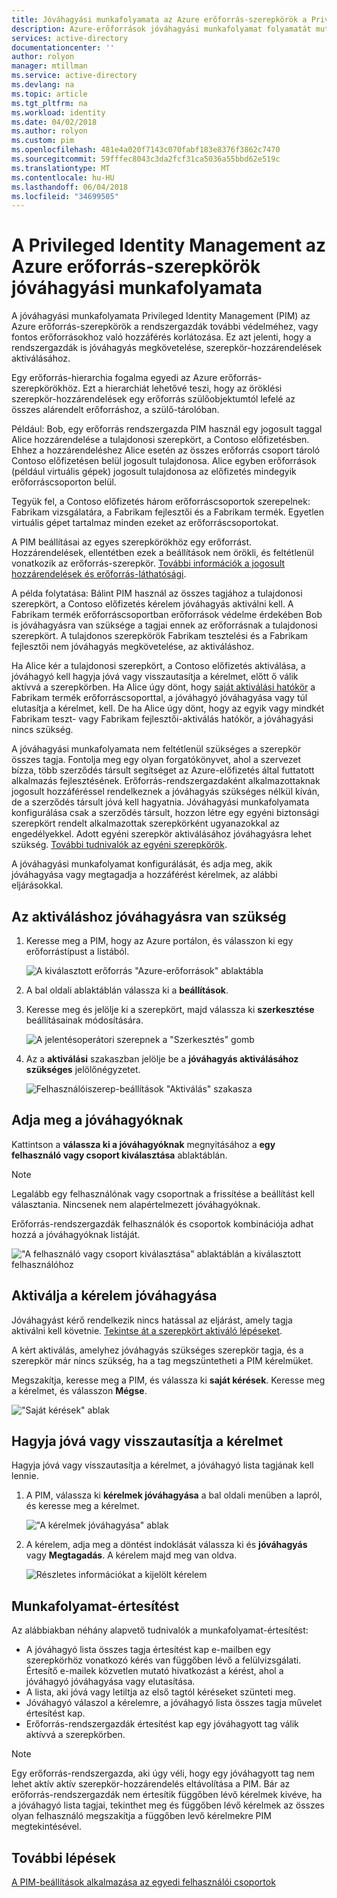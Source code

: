 ```yaml
---
title: Jóváhagyási munkafolyamata az Azure erőforrás-szerepkörök a Privileged Identity Management |} Microsoft Docs
description: Azure-erőforrások jóváhagyási munkafolyamat folyamatát mutatjuk be.
services: active-directory
documentationcenter: ''
author: rolyon
manager: mtillman
ms.service: active-directory
ms.devlang: na
ms.topic: article
ms.tgt_pltfrm: na
ms.workload: identity
ms.date: 04/02/2018
ms.author: rolyon
ms.custom: pim
ms.openlocfilehash: 481e4a020f7143c070fabf183e8376f3862c7470
ms.sourcegitcommit: 59fffec8043c3da2fcf31ca5036a55bbd62e519c
ms.translationtype: MT
ms.contentlocale: hu-HU
ms.lasthandoff: 06/04/2018
ms.locfileid: "34699505"
---
```

# <a name="approval-workflow-for-azure-resource-roles-in-privileged-identity-management"></a>A Privileged Identity Management az Azure erőforrás-szerepkörök jóváhagyási munkafolyamata

A jóváhagyási munkafolyamata Privileged Identity Management (PIM) az Azure erőforrás-szerepkörök a rendszergazdák további védelméhez, vagy fontos erőforrásokhoz való hozzáférés korlátozása. Ez azt jelenti, hogy a rendszergazdák is jóváhagyás megkövetelése, szerepkör-hozzárendelések aktiválásához. 

Egy erőforrás-hierarchia fogalma egyedi az Azure erőforrás-szerepkörökhöz. Ezt a hierarchiát lehetővé teszi, hogy az öröklési szerepkör-hozzárendelések egy erőforrás szülőobjektumtól lefelé az összes alárendelt erőforráshoz, a szülő-tárolóban. 

Például: Bob, egy erőforrás rendszergazda PIM használ egy jogosult taggal Alice hozzárendelése a tulajdonosi szerepkört, a Contoso előfizetésben. Ehhez a hozzárendeléshez Alice esetén az összes erőforrás csoport tároló Contoso előfizetésen belül jogosult tulajdonosa. Alice egyben erőforrások (például virtuális gépek) jogosult tulajdonosa az előfizetés mindegyik erőforráscsoporton belül. 

Tegyük fel, a Contoso előfizetés három erőforráscsoportok szerepelnek: Fabrikam vizsgálatára, a Fabrikam fejlesztői és a Fabrikam termék. Egyetlen virtuális gépet tartalmaz minden ezeket az erőforráscsoportokat.

A PIM beállításai az egyes szerepkörökhöz egy erőforrást. Hozzárendelések, ellentétben ezek a beállítások nem örökli, és feltétlenül vonatkozik az erőforrás-szerepkör. [További információk a jogosult hozzárendelések és erőforrás-láthatósági](pim-resource-roles-eligible-visibility.md).

A példa folytatása: Bálint PIM használ az összes tagjához a tulajdonosi szerepkört, a Contoso előfizetés kérelem jóváhagyás aktiválni kell. A Fabrikam termék erőforráscsoportban erőforrások védelme érdekében Bob is jóváhagyásra van szüksége a tagjai ennek az erőforrásnak a tulajdonosi szerepkört. A tulajdonos szerepkörök Fabrikam tesztelési és a Fabrikam fejlesztői nem jóváhagyás megkövetelése, az aktiváláshoz.

Ha Alice kér a tulajdonosi szerepkört, a Contoso előfizetés aktiválása, a jóváhagyó kell hagyja jóvá vagy visszautasítja a kérelmet, előtt ő válik aktívvá a szerepkörben. Ha Alice úgy dönt, hogy [saját aktiválási hatókör](pim-resource-roles-activate-your-roles.md#apply-just-enough-administration-practices) a Fabrikam termék erőforráscsoporttal, a jóváhagyó jóváhagyása vagy túl elutasítja a kérelmet, kell. De ha Alice úgy dönt, hogy az egyik vagy mindkét Fabrikam teszt- vagy Fabrikam fejlesztői-aktiválás hatókör, a jóváhagyási nincs szükség.

A jóváhagyási munkafolyamata nem feltétlenül szükséges a szerepkör összes tagja. Fontolja meg egy olyan forgatókönyvet, ahol a szervezet bízza, több szerződés társult segítséget az Azure-előfizetés által futtatott alkalmazás fejlesztésének. Erőforrás-rendszergazdaként alkalmazottaknak jogosult hozzáféréssel rendelkeznek a jóváhagyás szükséges nélkül kíván, de a szerződés társult jóvá kell hagyatnia. Jóváhagyási munkafolyamata konfigurálása csak a szerződés társult, hozzon létre egy egyéni biztonsági szerepkört rendelt alkalmazottak szerepkörként ugyanazokkal az engedélyekkel. Adott egyéni szerepkör aktiválásához jóváhagyásra lehet szükség. [További tudnivalók az egyéni szerepkörök](pim-resource-roles-custom-role-policy.md).

A jóváhagyási munkafolyamat konfigurálását, és adja meg, akik jóváhagyása vagy megtagadja a hozzáférést kérelmek, az alábbi eljárásokkal.

## <a name="require-approval-to-activate"></a>Az aktiváláshoz jóváhagyásra van szükség

1. Keresse meg a PIM, hogy az Azure portálon, és válasszon ki egy erőforrástípust a listából.

   ![A kiválasztott erőforrás "Azure-erőforrások" ablaktábla](media/azure-pim-resource-rbac/aadpim_manage_azure_resource_some_there.png)

2. A bal oldali ablaktáblán válassza ki a **beállítások**.

3. Keresse meg és jelölje ki a szerepkört, majd válassza ki **szerkesztése** beállításainak módosítására.

   ![A jelentésoperátori szerepnek a "Szerkesztés" gomb](media/azure-pim-resource-rbac/aadpim_rbac_role_settings_view_settings.png)

4. Az a **aktiválási** szakaszban jelölje be a **jóváhagyás aktiválásához szükséges** jelölőnégyzetet.

   ![Felhasználóiszerep-beállítások "Aktiválás" szakasza](media/azure-pim-resource-rbac/aadpim_rbac_settings_require_approval_checkbox.png)

## <a name="specify-approvers"></a>Adja meg a jóváhagyóknak

Kattintson a **válassza ki a jóváhagyóknak** megnyitásához a **egy felhasználó vagy csoport kiválasztása** ablaktáblán.

>[!NOTE]
>Legalább egy felhasználónak vagy csoportnak a frissítése a beállítást kell választania. Nincsenek nem alapértelmezett jóváhagyóknak.

Erőforrás-rendszergazdák felhasználók és csoportok kombinációja adhat hozzá a jóváhagyóknak listáját. 

!["A felhasználó vagy csoport kiválasztása" ablaktáblán a kiválasztott felhasználóhoz](media/azure-pim-resource-rbac/aadpim_rbac_role_settings_select_approvers.png)

## <a name="request-approval-to-activate"></a>Aktiválja a kérelem jóváhagyása

Jóváhagyást kérő rendelkezik nincs hatással az eljárást, amely tagja aktiválni kell követnie. [Tekintse át a szerepkört aktiváló lépéseket](pim-resource-roles-activate-your-roles.md).

A kért aktiválás, amelyhez jóváhagyás szükséges szerepkör tagja, és a szerepkör már nincs szükség, ha a tag megszüntetheti a PIM kérelmüket.

Megszakítja, keresse meg a PIM, és válassza ki **saját kérések**. Keresse meg a kérelmet, és válasszon **Mégse**.

!["Saját kérések" ablak](media/azure-pim-resource-rbac/aadpim_rbac_role_approval_request_pending.png)

## <a name="approve-or-deny-a-request"></a>Hagyja jóvá vagy visszautasítja a kérelmet

Hagyja jóvá vagy visszautasítja a kérelmet, a jóváhagyó lista tagjának kell lennie. 

1. A PIM, válassza ki **kérelmek jóváhagyása** a bal oldali menüben a lapról, és keresse meg a kérelmet.

   !["A kérelmek jóváhagyása" ablak](media/azure-pim-resource-rbac/aadpim_rbac_approve_requests_list.png)

2. A kérelem, adja meg a döntést indoklását válassza ki és **jóváhagyás** vagy **Megtagadás**. A kérelem majd meg van oldva.

   ![Részletes információkat a kijelölt kérelem](media/azure-pim-resource-rbac/aadpim_rbac_approve_request_approved.png)

## <a name="workflow-notifications"></a>Munkafolyamat-értesítést

Az alábbiakban néhány alapvető tudnivalók a munkafolyamat-értesítést:

- A jóváhagyó lista összes tagja értesítést kap e-mailben egy szerepkörhöz vonatkozó kérés van függőben lévő a felülvizsgálati. Értesítő e-mailek közvetlen mutató hivatkozást a kérést, ahol a jóváhagyó jóváhagyása vagy elutasítása.
- A lista, aki jóvá vagy letiltja az első tagtól kéréseket szünteti meg. 
- Jóváhagyó válaszol a kérelemre, a jóváhagyó lista összes tagja művelet értesítést kap. 
- Erőforrás-rendszergazdák értesítést kap egy jóváhagyott tag válik aktívvá a szerepkörben. 

>[!Note]
>Egy erőforrás-rendszergazda, aki úgy véli, hogy egy jóváhagyott tag nem lehet aktív aktív szerepkör-hozzárendelés eltávolítása a PIM. Bár az erőforrás-rendszergazdák nem értesítik függőben lévő kérelmek kivéve, ha a jóváhagyó lista tagjai, tekinthet meg és függőben lévő kérelmek az összes olyan felhasználó megszakítja a függőben levő kérelmekre PIM megtekintésével. 

## <a name="next-steps"></a>További lépések

[A PIM-beállítások alkalmazása az egyedi felhasználói csoportok](pim-resource-roles-custom-role-policy.md)
